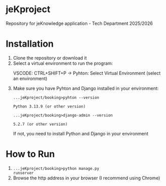 # jeKproject
Repository for jeKnowledge application - Tech Department 2025/2026

# Installation
1. Clone the repository or download it
2. Select a virtual environment to run the program:
     <p>VSCODE: CTRL+SHIFT+P -> Pyhton: Select Virtual Environment (select an environment)</p>
3. Make sure you have Pyhton and Django installed in your environment:
     <p><code>...jeKproject/booking>pyhton --version</code>
     <p><code>Python 3.13.9 (or other version)</code>
     <p><code>...jeKproject/booking>django-admin --version</code>
     <p><code>5.2.7 (or other version)</code></p>
   If not, you need to install Python and Django in your environment
   
# How to Run
1. <code>...jeKproject/booking>python manage.py runserver</code>
2. Browse the http address in your browser (I recommend using Chrome)
     
